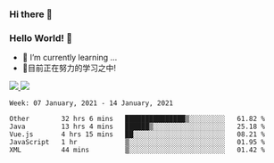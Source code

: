 ### Hi there 👋
### Hello World! 🙌

- 🌱 I’m currently learning ...
- 📖目前正在努力的学习之中!

<a href="https://github.com/anuraghazra/github-readme-stats">
  <img src="https://github-readme-stats.vercel.app/api?username=keyboardWithDream&show_icons=true&repo=github-readme-stats" />
</a>
<a href="https://github.com/anuraghazra/convoychat">
  <img src="https://github-readme-stats.vercel.app/api/top-langs/?username=keyboardWithDream&layout=compact&repo=convoychat" />
</a>



<!--START_SECTION:waka-->
```text
Week: 07 January, 2021 - 14 January, 2021

Other        32 hrs 6 mins   ███████████████▒░░░░░░░░░   61.82 % 
Java         13 hrs 4 mins   ██████▒░░░░░░░░░░░░░░░░░░   25.18 % 
Vue.js       4 hrs 15 mins   ██░░░░░░░░░░░░░░░░░░░░░░░   08.21 % 
JavaScript   1 hr            ▒░░░░░░░░░░░░░░░░░░░░░░░░   01.95 % 
XML          44 mins         ▒░░░░░░░░░░░░░░░░░░░░░░░░   01.42 % 
```
<!--END_SECTION:waka-->
